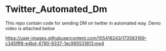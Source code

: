 # Twitter_Automated_Dm

This repo contain code for sending DM on twitter in automated way.
Demo video is attached below



https://user-images.githubusercontent.com/105416243/173583169-c345fff8-e4bd-4790-9337-1ec995531813.mp4

